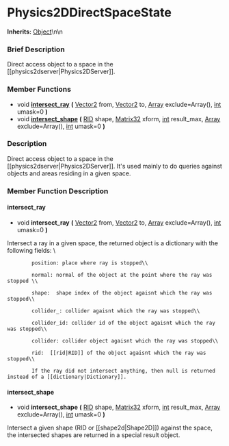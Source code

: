 #  Physics2DDirectSpaceState  
**Inherits:** [Object](class_object)\\n\\n
###  Brief Description  
Direct access object to a space in the [[physics2dserver|Physics2DServer]].

###  Member Functions 
  * void  **[intersect_ray](#intersect_ray)**  **(** [Vector2](class_vector2) from, [Vector2](class_vector2) to, [Array](class_array) exclude=Array(), [int](class_int) umask=0  **)**
  * void  **[intersect_shape](#intersect_shape)**  **(** [RID](class_rid) shape, [Matrix32](class_matrix32) xform, [int](class_int) result_max, [Array](class_array) exclude=Array(), [int](class_int) umask=0  **)**

###  Description  
Direct access object to a space in the [[physics2dserver|Physics2DServer]]. It's used mainly to do queries against objects and areas residing in a given space.

###  Member Function Description  

#### <a name="intersect_ray">intersect_ray</a>
  * void  **intersect_ray**  **(** [Vector2](class_vector2) from, [Vector2](class_vector2) to, [Array](class_array) exclude=Array(), [int](class_int) umask=0  **)**

Intersect a ray in a given space, the returned object is a dictionary with the following fields: \\

			position: place where ray is stopped\\

			normal: normal of the object at the point where the ray was stopped \\

			shape:  shape index of the object agaisnt which the ray was stopped\\

			collider_: collider agaisnt which the ray was stopped\\

			collider_id: collider id of the object agaisnt which the ray was stopped\\

			collider: collider object agaisnt which the ray was stopped\\

			rid:  [[rid|RID]] of the object agaisnt which the ray was stopped\\

			If the ray did not intersect anything, then null is returned instead of a [[dictionary|Dictionary]].

#### <a name="intersect_shape">intersect_shape</a>
  * void  **intersect_shape**  **(** [RID](class_rid) shape, [Matrix32](class_matrix32) xform, [int](class_int) result_max, [Array](class_array) exclude=Array(), [int](class_int) umask=0  **)**

Intersect a given shape (RID or [[shape2d|Shape2D]]) against the space, the intersected shapes are returned in a special result object.

